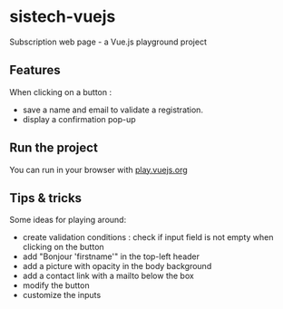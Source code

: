 # sistech-vuejs
Subscription web page - a Vue.js playground project

## Features

When clicking on a button :
- save a name and email to validate a registration.
- display a confirmation pop-up

## Run the project

You can run in your browser with [play.vuejs.org](https://play.vuejs.org/)

## Tips & tricks

Some ideas for playing around:
- create validation conditions : check if input field is not empty when clicking on the button
- add "Bonjour 'firstname'" in the top-left header
- add a picture with opacity in the body background
- add a contact link with a mailto below the box
- modify the button
- customize the inputs
